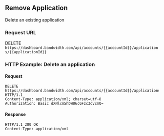 ## Remove Application

Delete an existing application

### Request URL
DELETE `https://dashboard.bandwidth.com/api/accounts/{{accountId}}/applications/{{applicationId}}`

### HTTP Example: Delete an application
#### Request
```http
DELETE https://dashboard.bandwidth.com/api/accounts/{{accountId}}/applications/{{applicationId}} HTTP/1.1
Content-Type: application/xml; charset=utf-8
Authorization: Basic dXNlcm5hbWU6cGFzc3dvcmQ=
```
#### Response
```http
HTTP/1.1 200 OK
Content-Type: application/xml
```
